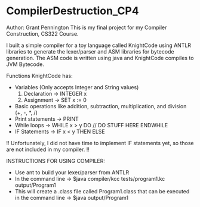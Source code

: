 # CompilerDestruction_CP4
Author: Grant Pennington
This is my final project for my Compiler Construction, CS322 Course.

I built a simple compiler for a toy language called KnightCode 
using ANTLR libraries to generate the lexer/parser and ASM libraries for bytecode generation.
The ASM code is written using java and KnightCode compiles to JVM Bytecode.

Functions KnightCode has:
- Variables (Only accepts Integer and String values)
  1. Declaration -> INTEGER x
  2. Assignment -> SET x := 0
 - Basic operations like addition, subtraction, multiplication, and division (+, -, *, /)
 - Print statements -> PRINT
 - While loops -> WHILE x > y DO
                      // DO STUFF HERE
                  ENDWHILE
- IF Statements -> IF x < y THEN ELSE 

!! Unfortunately, I did not have time to implement IF statements yet, so those are not included in my compiler. !!

INSTRUCTIONS FOR USING COMPILER:
- Use ant to build your lexer/parser from ANTLR
- In the command line -> $java compiler/kcc tests/program1.kc output/Program1
- This will create a .class file called Program1.class that can be executed in the command line 
-> $java output/Program1
